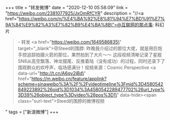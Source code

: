 +++
title = "转发微博"
date = "2020-12-10 05:58:09"
link = "https://weibo.com/2381077925/JxOmRfCYR"
description = "//<a href=\"https://weibo.com/n/%E4%BA%92%E8%81%94%E7%BD%91%E7%9A%84%E9%82%A3%E7%82%B9%E4%BA%8B\">@互联网的那点事</a>: 科幻片<br><blockquote> - 转发 <a href=\"https://weibo.com/1649586835\" target=\"_blank\">@Steed的围脖</a>: 昨晚我介绍过的那位大佬，就是用巨炮手控追踪拍摄火箭的那位，果然拍到了大片～～ 这段视频清晰记录了星舰SN8从高空飘落、神龙摆尾、反推着陆（没有成功）的过程，同时还录下了围观群众的欢呼声，临场感满分！视频来源：Cosmic Perspective  <a data-url=\"http://t.cn/A6qy2jBd\" href=\"https://m.weibo.cn/feature/applink?scheme=sinaweibo%3A%2F%2Fvideotimeline%3Fmid%3D4580542849223892%26oid%3D1034%3A4580542289477702%26url_type%3D39%26object_type%3Dvideo%26pos%3D1\" data-hide><span class=\"surl-text\">Steed的围脖的微博视频</span></a> </blockquote>"
tags = ["新浪微博"]
+++
